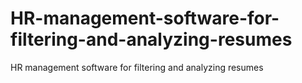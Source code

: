 # HR-management-software-for-filtering-and-analyzing-resumes
HR management software for filtering and analyzing resumes
